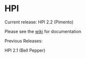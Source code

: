 HPI
===

Current release: HPI 2.2 (Pimento)

Please see the <a href='https://github.com/tsgrp/hpi/wiki'>wiki</a> for documentation

Previous Releases:

HPI 2.1 (Bell Pepper)

